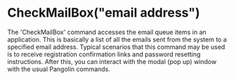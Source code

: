 # CheckMailBox("email address")



The 'CheckMailBox' command accesses the email queue items in an application. This is basically a list of all the emails sent from the system to a specified email address. Typical scenarios that this command may be used is to receive registration confirmation links and password resetting instructions. After this, you can interact with the modal (pop up) window with the usual Pangolin commands.
